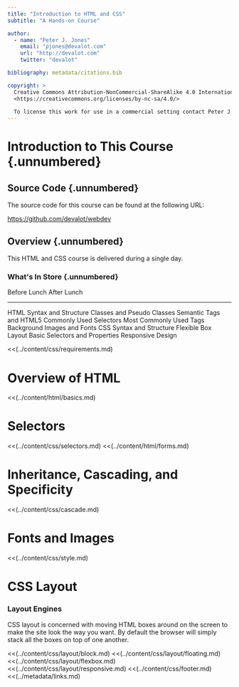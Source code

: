 ```yaml
---
title: "Introduction to HTML and CSS"
subtitle: "A Hands-on Course"

author:
  - name: "Peter J. Jones"
    email: "pjones@devalot.com"
    url: "http://devalot.com"
    twitter: "devalot"

bibliography: metadata/citations.bib

copyright: >
  Creative Commons Attribution-NonCommercial-ShareAlike 4.0 International Public License:
  <https://creativecommons.org/licenses/by-nc-sa/4.0/>

  To license this work for use in a commercial setting contact Peter J. Jones.
---
```


# Introduction to This Course {.unnumbered}

## Source Code {.unnumbered}

The source code for this course can be found at the following URL:

<https://github.com/devalot/webdev>

## Overview {.unnumbered}

This HTML and CSS course is delivered during a single day.

### What's In Store {.unnumbered}

  Before Lunch                     After Lunch
  --------------                   --------------
  HTML Syntax and Structure        Classes and Pseudo Classes
  Semantic Tags and HTML5          Commonly Used Selectors
  Most Commonly Used Tags          Background Images and Fonts
  CSS Syntax and Structure         Flexible Box Layout
  Basic Selectors and Properties   Responsive Design

<!-- ====================================================================== -->
<!-- And now, the content... -->
<!-- ====================================================================== -->

  <<(../content/css/requirements.md)

# Overview of HTML

  <<(../content/html/basics.md)

# Selectors

  <<(../content/css/selectors.md)
  <<(../content/html/forms.md)

# Inheritance, Cascading, and Specificity

  <<(../content/css/cascade.md)

# Fonts and Images

  <<(../content/css/style.md)

# CSS Layout

### Layout Engines

CSS layout is concerned with moving HTML boxes around on the screen to
make the site look the way you want.  By default the browser will
simply stack all the boxes on top of one another.

  <<(../content/css/layout/block.md)
  <<(../content/css/layout/floating.md)
  <<(../content/css/layout/flexbox.md)
  <<(../content/css/layout/responsive.md)
  <<(../content/css/footer.md)
  <<(../metadata/links.md)
